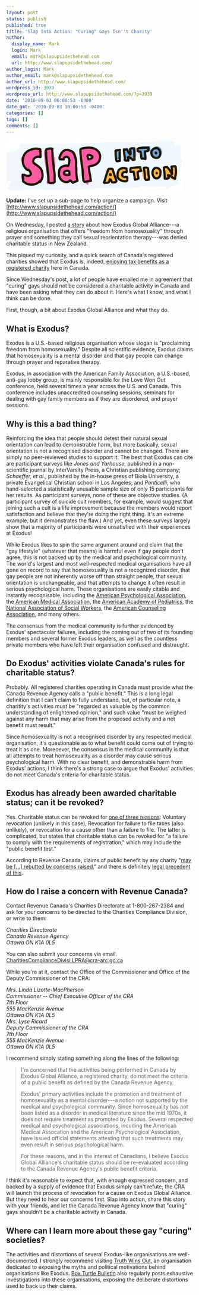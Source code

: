 ```yaml
---
layout: post
status: publish
published: true
title: 'Slap Into Action: "Curing" Gays Isn''t Charity'
author:
  display_name: Mark
  login: Mark
  email: mark@slapupsidethehead.com
  url: http://www.slapupsidethehead.com/
author_login: Mark
author_email: mark@slapupsidethehead.com
author_url: http://www.slapupsidethehead.com/
wordpress_id: 3939
wordpress_url: http://www.slapupsidethehead.com/?p=3939
date: '2010-09-03 06:00:53 -0400'
date_gmt: '2010-09-03 10:00:53 -0400'
categories: []
tags: []
comments: []
---
```

![Slap Into Action](/wp-content/media/2010/09/slap-into-action.jpg "Slap Into Action")

**Update:** I've set up a sub-page to help organize a campaign. Visit [http://www.slapupsidethehead.com/action/](http://www.slapupsidethehead.com/action/)

On Wednesday, I posted [a story](http://www.slapupsidethehead.com/2010/09/curing-gays-isnt-charity/ "Complete with a box of spiders") about how Exodus Global Alliance---a religious organisation that offers "freedom from homosexuality" through prayer and something they call sexual reorientation therapy---was denied charitable status in New Zealand.

This piqued my curiosity, and a quick search of Canada's registered charities showed that Exodus is, indeed, [enjoying tax benefits as a registered charity](http://www.cra-arc.gc.ca/ebci/haip/srch/charity-eng.action?r=http://www.cra-arc.gc.ca:80/ebci/haip/srch/basicsearchresult-eng.action%3Fs%3Dregistered%26amp;k%3Dexodus%26amp;p%3D1%26amp;b%3Dtrue&bn=873491849RR0001 "Ugh.") here in Canada.

Since Wednesday's post, a lot of people have emailed me in agreement that "curing" gays should not be considered a charitable activity in Canada and have been asking what they can do about it. Here's what I know, and what I think can be done.

First, though, a bit about Exodus Global Alliance and what they do.

## What is Exodus?

Exodus is a U.S.-based religious organisation whose slogan is "proclaiming freedom from homosexuality." Despite all scientific evidence, Exodus claims that homosexuality is a mental disorder and that gay people can change through prayer and reparative therapy.

Exodus, in association with the American Family Association, a U.S.-based, anti-gay lobby group, is mainly responsible for the Love Won Out conference, held several times a year across the U.S. and Canada. This conference includes unaccredited counseling sessions, seminars for dealing with gay family members as if they are disordered, and prayer sessions.

## Why is this a bad thing?

Reinforcing the idea that people should detest their natural sexual orientation can lead to demonstrable harm, but more basically, sexual orientation is not a recognised disorder and cannot be changed. There are simply no peer-reviewed studies to support it. The best that Exodus can cite are participant surveys like _Jones and Yarhouse_, published in a non-scientific journal by InterVarsity Press, a Christian publishing company; _Schaeffer, et al._, published by the in-house press of Biola University, a private Evangelical Christian school in Los Angeles; and _Ponticelli_, who hand-selected a statistically unusable sample size of only 15 participants for her results. As participant surveys, none of these are objective studies. (A participant survey of suicide cult members, for example, would suggest that joining such a cult is a life improvement because the members would report satisfaction and believe that they're doing the right thing. It's an extreme example, but it demonstrates the flaw.) And yet, even these surveys largely show that a majority of participants were unsatisfied with their experiences at Exodus!

While Exodus likes to spin the same argument around and claim that the "gay lifestyle" (whatever that means) is harmful even if gay people don't agree, this is not backed up by the medical and psychological community. The world's largest and most well-respected medical organisations have all gone on record to say that homosexuality is not a recognized disorder, that gay people are not inherently worse off than straight people, that sexual orientation is unchangeable, and that attempts to change it often result in serious psychological harm. These organisations are easily citable and instantly recognisable, including the [American Psychological Association](http://www.apa.org/helpcenter/sexual-orientation.aspx "Here's their statement on this subject"), the [American Medical Association](http://www.ama-assn.org/ama/pub/about-ama/our-people/member-groups-sections/glbt-advisory-committee/ama-policy-regarding-sexual-orientation.shtml "Their official policy"), the [American Academy of Pediatrics](http://aappolicy.aappublications.org/cgi/content/full/pediatrics;113/6/1827 "Here's their official policy on this"), the [National Association of Social Workers](http://www.socialworkers.org/resources/abstracts/abstracts/lesbian.asp "Their policy"), the [American Counseling Association](http://www.clgs.org/official-statement-concerning-homosexuality-american-counseling-association "They've also got a policy! Surprised?"), and many others.

The consensus from the medical community is further evidenced by Exodus' spectacular failures, including the coming out of two of its founding members and several former Exodus leaders, as well as the countless private members who have left their organisation confused and distraught.

## Do Exodus' activities violate Canada's rules for charitable status?

Probably. All registered charities operating in Canada must provide what the Canada Revenue Agency calls a "public benefit." This is a long legal definition that I can't claim to fully understand, but, of particular note, a charitity's activities must be "regarded as valuable by the common understanding of enlightened opinion," and such value "must be weighed against any harm that may arise from the proposed activity and a net benefit must result."

Since homosexuality is not a recognised disorder by any respected medical organisation, it's questionable as to what benefit could come out of trying to treat it as one. Moreoever, the consensus in the medical community is that all attempts to treat homosexuality as a disorder may cause serious psychological harm. With no clear benefit, and demonstrable harm from Exodus' actions, I think there's a strong case to argue that Exodus' activities do not meet Canada's criteria for charitable status.

## Exodus has already been awarded charitable status; can it be revoked?

Yes. Charitable status can be revoked for [one of three reasons](http://www.cra-arc.gc.ca/chrts-gvng/chrts/rvkng/typs/menu-eng.html "Click for some very exciting legal description."): Voluntary revocation (unlikely in this case), Revocation for failure to file taxes (also unlikely), or revocation for a cause other than a failure to file. The latter is complicated, but states that charitable status can be revoked for "a failure to comply with the requirements of registration," which may include the "public benefit test."

According to Revenue Canada, claims of public benefit by any charity "[may be [...] rebutted by concerns raised](http://www.cra-arc.gc.ca/chrts-gvng/chrts/plcy/cps/cps-024-eng.html "In the section called 'Challenging the presumption'")," and there is definitely [legal precedent of this](http://www.cra-arc.gc.ca/chrts-gvng/chrts/plcy/cps/cps-024-eng.html#footnote67 "It involves Scientology, incidentally.").

## How do I raise a concern with Revenue Canada?

Contact Revenue Canada's Charities Directorate at 1-800-267-2384 and ask for your concerns to be directed to the Charities Compliance Division, or write to them:

<address>Charities Directorate<br>
Canada Revenue Agency<br>
Ottawa ON K1A 0L5</address><address></address>

You can also submit your concerns via email. [CharitiesComplianceDivisi.LPRA@cra-arc.gc.ca](mailto:CharitiesComplianceDivisi.LPRA@cra-arc.gc.ca)

While you're at it, contact the Office of the Commissioner and Office of the Deputy Commissioner of the CRA:

<address>Mrs. Linda Lizotte-MacPherson<br>
Commissioner -- Chief Executive Officer of the CRA<br>
7th Floor<br>
555 MacKenzie Avenue<br>
Ottawa ON K1A 0L5</address>

<!-- Formatting -->

<address>Mrs. Lyse Ricard<br>
Deputy Commissioner of the CRA<br>
7th Floor<br>
555 MacKenzie Avenue<br>
Ottawa ON K1A 0L5</address>

I recommend simply stating something along the lines of the following:

> I'm concerned that the activities being performed in Canada by Exodus Global Alliance, a registered charity, do not meet the criteria of a public benefit as defined by the Canada Revenue Agency.
> 
> Exodus' primary activities include the promotion and treatment of homosexuality as a mental disorder---a notion not supported by the medical and psychological community. Since homosexuality has not been listed as a disorder in medical literature since the mid 1970s, it does not require treatment as promoted by Exodus. Several respected medical and psychological associations, incuding the American Medical Assocation and the American Psychological Association, have issued official statements attesting that such treatments may even result in serious psychological harm.
> 
> For these reasons, and in the interest of Canadians, I believe Exodus Global Alliance's charitable status should be re-evaluated according to the Canada Revenue Agency's public benefit criteria.

I think it's reasonable to expect that, with enough expressed concern, and backed by a supply of evidence that Exodus simply can't refute, the CRA will launch the process of revocation for a cause on Exodus Global Alliance. But they need to hear our concerns first. Slap into action, share this story with your friends, and let the Canada Revenue Agency know that "curing" gays shouldn't be a charitable activity in Canada.

## Where can I learn more about these gay "curing" societies?

The activities and distortions of several Exodus-like organisations are well-documented. I strongly recommend visiting [Truth Wins Out](http://www.truthwinsout.org/ "An excellent resource"), an organisation dedicated to exposing the myths and political motivations behind organisations like Exodus. [Box Turtle Bulletin](http://www.boxturtlebulletin.com/) also regularly posts exhaustive investigations into these organisations, exposing the deliberate distortions used to back up their claims.

